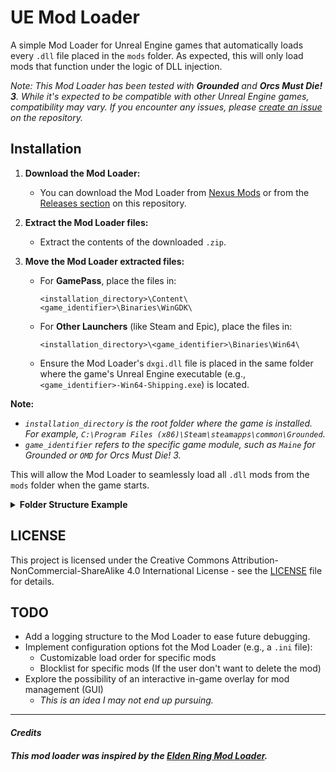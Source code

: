﻿# UE Mod Loader

A simple Mod Loader for Unreal Engine games that automatically loads every `.dll` file placed in the `mods` folder. As expected, this will only load mods that function under the logic of DLL injection.

_Note: This Mod Loader has been tested with **Grounded** and **Orcs Must Die! 3**. While it's expected to be compatible with other Unreal Engine games, compatibility may vary. If you encounter any issues, please [create an issue](https://github.com/your-repo/issues) on the repository._

## Installation

1. **Download the Mod Loader:**
   - You can download the Mod Loader from [Nexus Mods](#) or from the [Releases section](https://github.com/samjviana/UE-Mod-Loader/releases) on this repository.

2. **Extract the Mod Loader files:**
   - Extract the contents of the downloaded `.zip`.

3. **Move the Mod Loader extracted files:**
   - For **GamePass**, place the files in:
     ```
     <installation_directory>\Content\<game_identifier>\Binaries\WinGDK\
     ```
   - For **Other Launchers** (like Steam and Epic), place the files in:
     ```
     <installation_directory>\<game_identifier>\Binaries\Win64\
     ```
   - Ensure the Mod Loader's `dxgi.dll` file is placed in the same folder where the game's Unreal Engine executable (e.g., `<game_identifier>-Win64-Shipping.exe`) is located.

**Note:** 
- _`installation_directory` is the root folder where the game is installed. For example, `C:\Program Files (x86)\Steam\steamapps\common\Grounded`._
- _`game_identifier` refers to the specific game module, such as `Maine` for Grounded or `OMD` for Orcs Must Die! 3._

This will allow the Mod Loader to seamlessly load all `.dll` mods from the `mods` folder when the game starts.

<details>
<summary><strong>Folder Structure Example</strong></summary>

**GamePass:**
```plaintext
<installation_directory>
└─── Content
     └─── <game_identifier>
          └─── Binaries
               └─── WinGDK
                    ├─── dxgi.dll
                    ├─── mods
                    │    └─── <your_mod.dll>
                    └─── <game_identifier>-WinGDK-Shipping.exe
```

**Other Launchers:**
```plaintext
<installation_directory>
│
└─── <game_identifier>
     └─── Binaries
          └─── Win64
               ├─── dxgi.dll
               ├─── mods
               │    └─── <your_mod.dll>
               └─── <game_identifier>-Win64-Shipping.exe
```
</details>

## LICENSE

This project is licensed under the Creative Commons Attribution-NonCommercial-ShareAlike 4.0 International License - see the [LICENSE](LICENSE) file for details.

## TODO

- Add a logging structure to the Mod Loader to ease future debugging.
- Implement configuration options fot the Mod Loader (e.g., a `.ini` file):
   - Customizable load order for specific mods
   - Blocklist for specific mods (If the user don't want to delete the mod)
- Explore the possibility of an interactive in-game overlay for mod management (GUI)
   - _This is an idea I may not end up pursuing._

---
#### _Credits_

##### This mod loader was inspired by the [Elden Ring Mod Loader](https://github.com/techiew/EldenRingModLoader).
